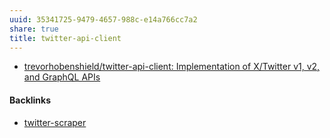 ```yaml
---
uuid: 35341725-9479-4657-988c-e14a766cc7a2
share: true
title: twitter-api-client
---
```

* [trevorhobenshield/twitter-api-client: Implementation of X/Twitter v1, v2, and GraphQL APIs](https://github.com/trevorhobenshield/twitter-api-client)

#### Backlinks

* [twitter-scraper](/eba2dd18-4cda-4260-bdde-c4b14038af1c)
